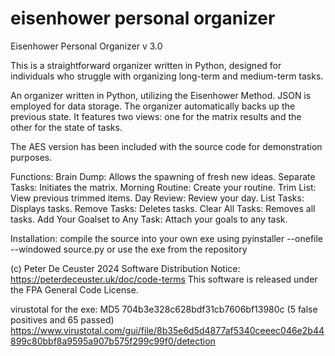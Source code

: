 # eisenhower personal organizer 
Eisenhower Personal Organizer v 3.0

This is a straightforward organizer written in Python, designed for individuals who struggle with organizing long-term and medium-term tasks.

An organizer written in Python, utilizing the Eisenhower Method. JSON is employed for data storage. The organizer automatically backs up the previous state. It features two views: one for the matrix results and the other for the state of tasks.
 
The AES version has been included with the source code for demonstration purposes. 

Functions:
Brain Dump: Allows the spawning of fresh new ideas.
Separate Tasks: Initiates the matrix.
Morning Routine: Create your routine.
Trim List: View previous trimmed items.
Day Review: Review your day.
List Tasks: Displays tasks.
Remove Tasks: Deletes tasks.
Clear All Tasks: Removes all tasks.
Add Your Goalset to Any Task: Attach your goals to any task.

 Installation: compile the source into your own exe using pyinstaller --onefile --windowed  source.py
 or use the exe from the repository 

(c) Peter De Ceuster 2024
Software Distribution Notice: https://peterdeceuster.uk/doc/code-terms 
This software is released under the FPA General Code License.
 
  
 virustotal for the exe: MD5 704b3e328c628bdf31cb7606bf13980c
 (5 false positives and 65 passed)
https://www.virustotal.com/gui/file/8b35e6d5d4877af5340ceeec046e2b44899c80bbf8a9595a907b575f299c99f0/detection
 
 
 
 
 
 
  